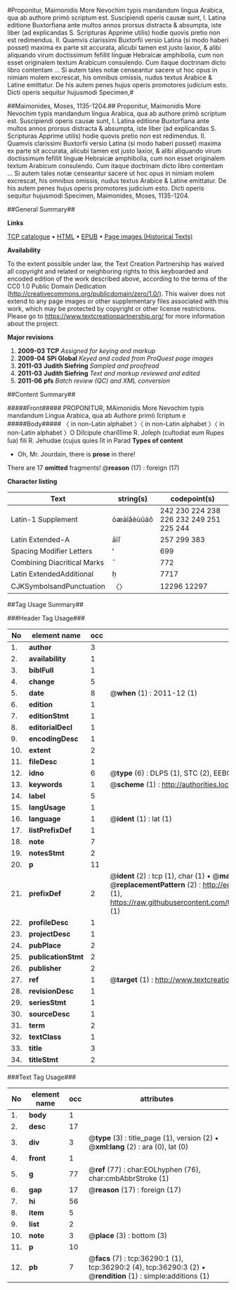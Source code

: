 #Proponitur, Maimonidis More Nevochim typis mandandum lingua Arabica, qua ab authore primò scriptum est. Suscipiendi operis causæ sunt, I. Latina editione Buxtorfiana ante multos annos prorsus distracta & absumpta, iste liber (ad explicandas S. Scripturas Apprime utilis) hodie quovis pretio non est redimendus. II. Quamvis clarissimi Buxtorfii versio Latina (si modo haberi posset) maxima ex parte sit accurata, alicubi tamen est justo laxior, & alibi aliquando virum doctissimum fefillit linguæ Hebraicæ amphibolia, cum non esset originalem textum Arabicum consulendo. Cum itaque doctrinam dicto libro contentam ... Si autem tales notæ censeantur sacere ut hoc opus in nimiam molem excrescat, his omnibus omissis, nudus textus Arabice & Latine emittatur. De his autem penes hujus operis promotores judicium esto. Dicti operis sequitur hujusmodi Specimen,#

##Maimonides, Moses, 1135-1204.##
Proponitur, Maimonidis More Nevochim typis mandandum lingua Arabica, qua ab authore primò scriptum est. Suscipiendi operis causæ sunt, I. Latina editione Buxtorfiana ante multos annos prorsus distracta & absumpta, iste liber (ad explicandas S. Scripturas Apprime utilis) hodie quovis pretio non est redimendus. II. Quamvis clarissimi Buxtorfii versio Latina (si modo haberi posset) maxima ex parte sit accurata, alicubi tamen est justo laxior, & alibi aliquando virum doctissimum fefillit linguæ Hebraicæ amphibolia, cum non esset originalem textum Arabicum consulendo. Cum itaque doctrinam dicto libro contentam ... Si autem tales notæ censeantur sacere ut hoc opus in nimiam molem excrescat, his omnibus omissis, nudus textus Arabice & Latine emittatur. De his autem penes hujus operis promotores judicium esto. Dicti operis sequitur hujusmodi Specimen,
Maimonides, Moses, 1135-1204.

##General Summary##

**Links**

[TCP catalogue](http://www.ota.ox.ac.uk/tcp/)  • 
[HTML](http://tei.it.ox.ac.uk/tcp/Texts-HTML/free/A45/A45290.html)  • 
[EPUB](http://tei.it.ox.ac.uk/tcp/Texts-EPUB/free/A45/A45290.epub) • 
[Page images (Historical Texts)](https://historicaltexts.jisc.ac.uk/eebo-99831823e)

**Availability**

To the extent possible under law, the Text Creation Partnership has waived all copyright and related or neighboring rights to this keyboarded and encoded edition of the work described above, according to the terms of the CC0 1.0 Public Domain Dedication (http://creativecommons.org/publicdomain/zero/1.0/). This waiver does not extend to any page images or other supplementary files associated with this work, which may be protected by copyright or other license restrictions. Please go to https://www.textcreationpartnership.org/ for more information about the project.

**Major revisions**

1. __2009-03__ __TCP__ *Assigned for keying and markup*
1. __2009-04__ __SPi Global__ *Keyed and coded from ProQuest page images*
1. __2011-03__ __Judith Siefring__ *Sampled and proofread*
1. __2011-03__ __Judith Siefring__ *Text and markup reviewed and edited*
1. __2011-06__ __pfs__ *Batch review (QC) and XML conversion*

##Content Summary##

#####Front#####
PROPONITUR, MAimonidis More Nevochim typis mandandum Lingua Arabica, qua ab Authore primò ſcriptum e
#####Body#####
〈 in non-Latin alphabet 〉〈 in non-Latin alphabet 〉〈 in non-Latin alphabet 〉O Diſcipule chariſſime R. Joſeph (cuſtodiat eum Rupes ſua) fili R. Jehudae (cujus quies ſit in Parad
**Types of content**

  * Oh, Mr. Jourdain, there is **prose** in there!

There are 17 **omitted** fragments! 
 @__reason__ (17) : foreign (17)

**Character listing**


|Text|string(s)|codepoint(s)|
|---|---|---|
|Latin-1 Supplement|òæàîâèùûáô|242 230 224 238 226 232 249 251 225 244|
|Latin Extended-A|āīſ|257 299 383|
|Spacing             Modifier Letters|ʻ|699|
|Combining             Diacritical Marks|̄|772|
|Latin ExtendedAdditional|ḥ|7717|
|CJKSymbolsandPunctuation|〈〉|12296 12297|

##Tag Usage Summary##

###Header Tag Usage###

|No|element name|occ|attributes|
|---|---|---|---|
|1.|__author__|3||
|2.|__availability__|1||
|3.|__biblFull__|1||
|4.|__change__|5||
|5.|__date__|8| @__when__ (1) : 2011-12 (1)|
|6.|__edition__|1||
|7.|__editionStmt__|1||
|8.|__editorialDecl__|1||
|9.|__encodingDesc__|1||
|10.|__extent__|2||
|11.|__fileDesc__|1||
|12.|__idno__|6| @__type__ (6) : DLPS (1), STC (2), EEBO-CITATION (1), PROQUEST (1), VID (1)|
|13.|__keywords__|1| @__scheme__ (1) : http://authorities.loc.gov/ (1)|
|14.|__label__|5||
|15.|__langUsage__|1||
|16.|__language__|1| @__ident__ (1) : lat (1)|
|17.|__listPrefixDef__|1||
|18.|__note__|7||
|19.|__notesStmt__|2||
|20.|__p__|11||
|21.|__prefixDef__|2| @__ident__ (2) : tcp (1), char (1)  •  @__matchPattern__ (2) : ([0-9\-]+):([0-9IVX]+) (1), (.+) (1)  •  @__replacementPattern__ (2) : http://eebo.chadwyck.com/downloadtiff?vid=$1&page=$2 (1), https://raw.githubusercontent.com/textcreationpartnership/Texts/master/tcpchars.xml#$1 (1)|
|22.|__profileDesc__|1||
|23.|__projectDesc__|1||
|24.|__pubPlace__|2||
|25.|__publicationStmt__|2||
|26.|__publisher__|2||
|27.|__ref__|1| @__target__ (1) : http://www.textcreationpartnership.org/docs/. (1)|
|28.|__revisionDesc__|1||
|29.|__seriesStmt__|1||
|30.|__sourceDesc__|1||
|31.|__term__|2||
|32.|__textClass__|1||
|33.|__title__|3||
|34.|__titleStmt__|2||


###Text Tag Usage###

|No|element name|occ|attributes|
|---|---|---|---|
|1.|__body__|1||
|2.|__desc__|17||
|3.|__div__|3| @__type__ (3) : title_page (1), version (2)  •  @__xml:lang__ (2) : ara (0), lat (0)|
|4.|__front__|1||
|5.|__g__|77| @__ref__ (77) : char:EOLhyphen (76), char:cmbAbbrStroke (1)|
|6.|__gap__|17| @__reason__ (17) : foreign (17)|
|7.|__hi__|56||
|8.|__item__|5||
|9.|__list__|2||
|10.|__note__|3| @__place__ (3) : bottom (3)|
|11.|__p__|10||
|12.|__pb__|7| @__facs__ (7) : tcp:36290:1 (1), tcp:36290:2 (4), tcp:36290:3 (2)  •  @__rendition__ (1) : simple:additions (1)|
